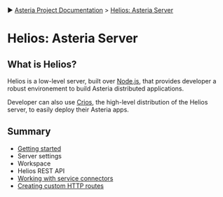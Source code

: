 :arrow_forward: [Asteria Project Documentation](https://github.com/asteria-project/asteria/blob/master/documentation/asteria-documentation.md) > [Helios: Asteria Server](https://github.com/asteria-project/asteria/blob/master/documentation/helios/helios.md)

# Helios: Asteria Server

## What is Helios?

Helios is a low-level server, built over [Node.js](https://nodejs.org/), that provides developer a robust environement to build Asteria distributed applications.

Developer can also use [Crios](https://github.com/asteria-project/asteria-crios), the high-level distribution of the Helios server, to easily deploy their Asteria apps.

## Summary

- [Getting started](https://github.com/asteria-project/asteria/blob/master/documentation/helios/getting-started.md)
- Server settings
- Workspace
- Helios REST API
- [Working with service connectors](https://github.com/asteria-project/asteria/blob/master/documentation/helios/working-with-service-connectors.md)
- [Creating custom HTTP routes](https://github.com/asteria-project/asteria/blob/master/documentation/helios/creating-custom-http-routes.md)
